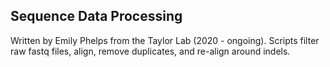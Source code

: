 ## Sequence Data Processing
Written by Emily Phelps from the Taylor Lab (2020 - ongoing). Scripts filter raw fastq files, align, remove duplicates, and re-align around indels.

